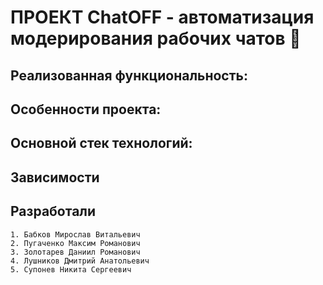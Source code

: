 
# ПРОЕКТ ChatOFF - автоматизация модерирования рабочих чатов 🙂


## Реализованная функциональность:


## Особенности проекта:


## Основной стек технологий:


## Зависимости


## Разработали

    1. Бабков Мирослав Витальевич
    2. Пугаченко Максим Романович
    3. Золотарев Даниил Романович
    4. Лушников Дмитрий Анатольевич
    5. Супонев Никита Сергеевич
